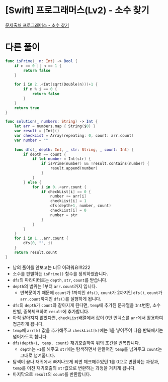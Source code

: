 # [Swift] 프로그래머스(Lv2) - 소수 찾기

[문제출처 프로그래머스 - 소수 찾기](https://school.programmers.co.kr/learn/courses/30/lessons/42839)

# 다른 풀이

```swift
func isPrime(_ n: Int) -> Bool {
    if n == 0 || n == 1 {
        return false
    }
    
    for i in 2..<Int(sqrt(Double(n)))+1 {
        if n % i == 0 {
            return false
        }
    }
    return true
}

func solution(_ numbers: String) -> Int {
    let arr = numbers.map { String($0) }
    var result = [Int]()
    var checkList = Array(repeating: 0, count: arr.count)
    var number = ""
        
    func dfs(_ depth: Int, _ str: String, _ count: Int) {
        if depth == count {
            if let number = Int(str) {
                if isPrime(number) && !result.contains(number) {
                    result.append(number)
                }
            }
        } else {
            for i in 0..<arr.count {
                if checkList[i] == 0 {
                    number += arr[i]
                    checkList[i] = 1
                    dfs(depth+1, number, count)
                    checkList[i] = 0
                    number = str
                }
            }
        }
    }
    for i in 1...arr.count {
        dfs(0, "", i)
    }
    return result.count
}
```

- 남의 풀이를 안보고는 너무 어려워요!!!222
- 소수를 판별하는 `isPrime()` 함수를 정의하였습니다.
- `dfs`의 파라미터로는 `depth`, `str`, `count`를 받습니다.
- `depth`의 범위는 1부터 `arr.count`까지 입니다.
    - 반복문이기 때문에 `count`가 1까지인 `dfs()`, `count`가 2까지인 `dfs()`, `count`가 `arr.count`까지인 `dfs()`를 실행하게 됩니다.
- `dfs`의 `depth`가 `count`와 같아지게 된다면, `temp`에 추가된 문자열을 `Int`변환, 소수판별, 중복체크하여 `result`에 추가합니다.
- 아직 같아지지 않았다면, `checkList`배열에서 값이 0인 인덱스를 `arr`에서 활용하여 접근하게 됩니다.
- `temp`에 `arr[k]` 값을 추가해주고 `checkList[k]`에는 1을 넣어주어 다음 반복에서는 넘어가도록 합니다.
- `dfs(depth+1, temp, count)` 재귀호출하여 위의 조건을 반복합니다.
    - `depth`는 `+1`를 해주고 `str`에는 탐색하면서 만들어진 `temp`를 넘겨주고 `count`는 그대로 넘겨줍니다.
- 탐색이 끝나 재귀에서 빠져나오게 되면 체크해주었던 1를 0으로 변환하는 과정과, `temp`를 이전 재귀호출의 `str`값으로 변환하는 과정을 거치게 됩니다.
- 마지막으로 `result`의 `count`를 반환합니다.
